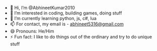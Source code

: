 - 👋 Hi, I’m @AbhineetKumar2010
- 👀 I’m interested in coding, building games, doing stuff
- 🌱 I’m currently learning python, js, c#, lua 
- 📫 For contact, my email is - abhineet5316@gmail.com
- 😄 Pronouns: He/Him
- ⚡ Fun fact: I like to do things out of the ordinary and try to do unique stuff

<!---
AbhineetKumar2010/AbhineetKumar2010 is a ✨ special ✨ repository because its `README.md` (this file) appears on your GitHub profile.
You can click the Preview link to take a look at your changes.
--->
